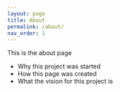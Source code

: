 ```yaml
---
layout: page
title: About
permalink: /about/
nav_order: 1
---
```


This is the about page

- Why this project was started
- How this page was created
- What the vision for this project is